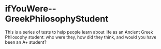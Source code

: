 # ifYouWere--GreekPhilosophyStudent
This is a series of tests to help people learn about life as an Ancient Greek Philosophy student: who were they, how did they think, and would you have been an A+ student?
